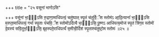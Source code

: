 +++
title = "२५ वसूनां भागोऽसि"

+++
वसू॑नां भा॒गो᳖ऽसि रु॒द्राणा॒माधि॑पत्यं॒ चतु॑ष्पात् स्पृ॒तं च॑तुर्वि॒ँश स्तोम॑ऽ आ॒दि॒त्यानां॑ भा॒गो᳖ऽसि म॒रुता॒माधि॑पत्यं॒ गर्भा॑ स्पृ॒ताः पं॑चवि॒ँश स्तोमो॑ऽदि॑त्यै भा॒गो᳖ऽसि॒ पू॒ष्णऽ आधि॑पत्य॒मोज॑ स्पृ॒तं त्रि॑ण॒व स्तोमो॑ दे॒वस्य॑ सवि॒तुर्भा॒गो᳖ऽसि॒ बृह॒स्पते॒राधि॑पत्यँ स॒मीची॒र्दिश॑ स्पृ॒ताश्च॑तुष्टो॒म स्तोमः॑ ॥२५ ॥